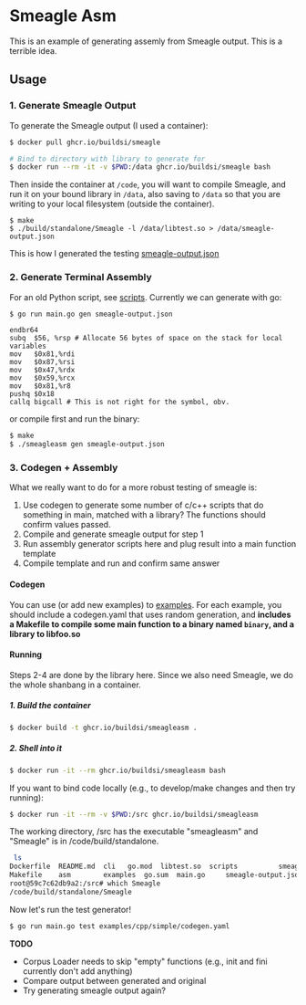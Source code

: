 # Smeagle Asm

This is an example of generating assemly from Smeagle output. This is a terrible idea.

## Usage

### 1. Generate Smeagle Output

To generate the Smeagle output (I used a container):

```bash
$ docker pull ghcr.io/buildsi/smeagle

# Bind to directory with library to generate for
$ docker run --rm -it -v $PWD:/data ghcr.io/buildsi/smeagle bash
```

Then inside the container at `/code`, you will want to compile Smeagle, and run
it on your bound library in `/data`, also saving to `/data` so that you are writing
to your local filesystem (outside the container).

```
$ make
$ ./build/standalone/Smeagle -l /data/libtest.so > /data/smeagle-output.json
```

This is how I generated the testing [smeagle-output.json](smeagle-output.json)

### 2. Generate Terminal Assembly

For an old Python script, see [scripts](scripts).
Currently we can generate with go:

```bash
$ go run main.go gen smeagle-output.json
```
```
endbr64
subq  $56, %rsp # Allocate 56 bytes of space on the stack for local variables
mov   $0x81,%rdi
mov   $0x87,%rsi
mov   $0x47,%rdx
mov   $0x59,%rcx
mov   $0x81,%r8
pushq $0x18
callq bigcall # This is not right for the symbol, obv.
```

or compile first and run the binary:

```bash
$ make
$ ./smeagleasm gen smeagle-output.json
```

### 3. Codegen + Assembly

What we really want to do for a more robust testing of smeagle is:

1. Use codegen to generate some number of c/c++ scripts that do something in main, matched with a library? The functions should confirm values passed.
2. Compile and generate smeagle output for step 1
3. Run assembly generator scripts here and plug result into a main function template
4. Compile template and run and confirm same answer

#### Codegen

You can use (or add new examples) to [examples](examples). For each example, you should include a codegen.yaml that uses random generation,
and **includes a Makefile to compile some main function to a binary named `binary`, and a library to libfoo.so**

#### Running

Steps 2-4 are done by the library here. Since we also need Smeagle, we do the whole shanbang in a container.

##### 1. Build the container

```bash
$ docker build -t ghcr.io/buildsi/smeagleasm .
```

##### 2. Shell into it

```bash
$ docker run -it --rm ghcr.io/buildsi/smeagleasm bash
```

If you want to bind code locally (e.g., to develop/make changes and then try running):

```bash
$ docker run -it --rm -v $PWD:/src ghcr.io/buildsi/smeagleasm
```

The working directory, /src has the executable "smeagleasm" and "Smeagle" is in /code/build/standalone.

```bash
 ls
Dockerfile  README.md  cli	 go.mod  libtest.so  scripts		  smeagleasm  utils
Makefile    asm        examples  go.sum  main.go     smeagle-output.json  test	      version
root@59c7c62db9a2:/src# which Smeagle
/code/build/standalone/Smeagle
```

Now let's run the test generator!

```bash
$ go run main.go test examples/cpp/simple/codegen.yaml 
```

**TODO**

- Corpus Loader needs to skip "empty" functions (e.g., init and fini currently don't add anything)
- Compare output between generated and original
- Try generating smeagle output again?
